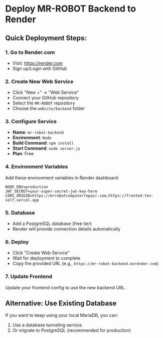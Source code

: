 # Deploy MR-ROBOT Backend to Render

## Quick Deployment Steps:

### 1. Go to Render.com
- Visit: https://render.com
- Sign up/Login with GitHub

### 2. Create New Web Service
- Click "New +" → "Web Service"
- Connect your GitHub repository
- Select the `MR-ROBOT` repository
- Choose the `website/backend` folder

### 3. Configure Service
- **Name**: `mr-robot-backend`
- **Environment**: `Node`
- **Build Command**: `npm install`
- **Start Command**: `node server.js`
- **Plan**: Free

### 4. Environment Variables
Add these environment variables in Render dashboard:

```
NODE_ENV=production
JWT_SECRET=your-super-secret-jwt-key-here
CORS_ORIGIN=https://mrrobotcomputerrepair.com,https://fronted-ten-self.vercel.app
```

### 5. Database
- Add a PostgreSQL database (free tier)
- Render will provide connection details automatically

### 6. Deploy
- Click "Create Web Service"
- Wait for deployment to complete
- Copy the provided URL (e.g., `https://mr-robot-backend.onrender.com`)

### 7. Update Frontend
Update your frontend config to use the new backend URL.

## Alternative: Use Existing Database
If you want to keep using your local MariaDB, you can:
1. Use a database tunneling service
2. Or migrate to PostgreSQL (recommended for production)
